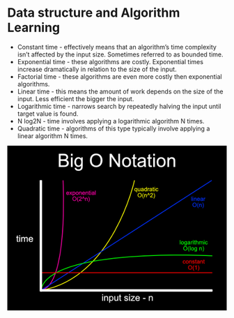 # Data structure and Algorithm Learning

- Constant time - effectively means that an algorithm’s time complexity isn’t affected by the input size. Sometimes referred to as bounded time.
- Exponential time - these algorithms are costly. Exponential times increase dramatically in relation to the size of the input.
- Factorial time - these algorithms are even more costly then exponential algorithms.
- Linear time - this means the amount of work depends on the size of the input. Less efficient the bigger the input.
- Logarithmic time - narrows search by repeatedly halving the input until target value is found.
- N log2N - time involves applying a logarithmic algorithm N times.
- Quadratic time - algorithms of this type typically involve applying a linear algorithm N times.

![Big O Graph](images/big-o.png)

